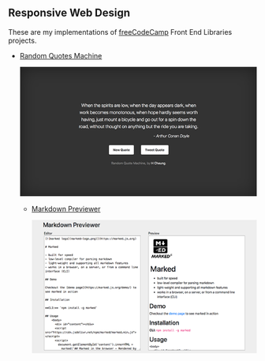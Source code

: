 ## Responsive Web Design

These are my implementations of [freeCodeCamp](https://learn.freecodecamp.org) Front End Libraries projects.

- [Random Quotes Machine](https://github.com/e-tinkers/freecodecamp/tree/master/front-end-libraries/random-quote-machine)

  [![](https://github.com/e-tinkers/freecodecamp/blob/master/front-end-libraries/thumbnails/random-quotes-machine.png)](https://e-tinkers.github.io/freecodecamp/front-end-libraries/random-quote-machine/index.html)

  - [Markdown Previewer](https://github.com/e-tinkers/freecodecamp/tree/master/front-end-libraries/markdown-previewer)

    [![](https://github.com/e-tinkers/freecodecamp/blob/master/front-end-libraries/thumbnails/markdown-previewer.png)](https://e-tinkers.github.io/freecodecamp/front-end-libraries/markdown-previewer/index.html)
